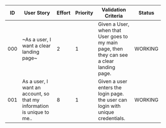 | ID | User Story | Effort | Priority | Validation Criteria | Status |
|----|------------|--------|----------|---------------------|--------|
| 000 | ~As a user, I want a clear landing page~ | 2 | 1 | Given a User, when that User goes to my main page, then they can see a clear landing page. | WORKING |
| 001 | As a user, I want an account, so that my information is unique to me.. | 8 | 1 | Given a user enters the login page. the user can login with unique credentials. | WORKING |